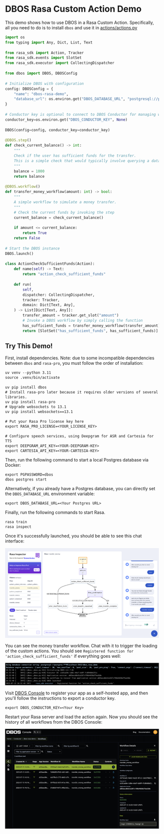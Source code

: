 # DBOS Rasa Custom Action Demo

This demo shows how to use DBOS in a Rasa Custom Action. Specifically, all you need to do is to install `dbos` and use it in [actions/actions.py](./actions/actions.py)

```python
import os
from typing import Any, Dict, List, Text

from rasa_sdk import Action, Tracker
from rasa_sdk.events import SlotSet
from rasa_sdk.executor import CollectingDispatcher

from dbos import DBOS, DBOSConfig

# Initialize DBOS with configuration
config: DBOSConfig = {
    "name": "dbos-rasa-demo",
    "database_url": os.environ.get("DBOS_DATABASE_URL", "postgresql://postgres:dbos@localhost:5432/dbos_rasa_demo"),
}

# Conductor key is optional to connect to DBOS Conductor for managing workflows via the web UI.
conductor_key=os.environ.get("DBOS_CONDUCTOR_KEY", None)

DBOS(config=config, conductor_key=conductor_key)

@DBOS.step()
def check_current_balance() -> int:
    """
    Check if the user has sufficient funds for the transfer.
    This is a simple check that would typically involve querying a database or an external service.
    """
    balance = 1000
    return balance

@DBOS.workflow()
def transfer_money_workflow(amount: int) -> bool:
    """
    A simple workflow to simulate a money transfer.
    """
    # Check the current funds by invoking the step
    current_balance = check_current_balance()    

    if amount <= current_balance:
        return True
    return False

# Start the DBOS instance
DBOS.launch()

class ActionCheckSufficientFunds(Action):
    def name(self) -> Text:
        return "action_check_sufficient_funds"

    def run(
        self,
        dispatcher: CollectingDispatcher,
        tracker: Tracker,
        domain: Dict[Text, Any],
    ) -> List[Dict[Text, Any]]:
        transfer_amount = tracker.get_slot("amount")
        # Invoke a DBOS workflow by simply calling the function
        has_sufficient_funds = transfer_money_workflow(transfer_amount)
        return [SlotSet("has_sufficient_funds", has_sufficient_funds)]
```

## Try This Demo!

First, install dependencies. Note: due to some incompatible dependencies between `dbos` and `rasa-pro`, you must follow the order of installation:

```
uv venv --python 3.11
source .venv/bin/activate

uv pip install dbos
# Install rasa-pro later because it requires older versions of several libraries.
uv pip install rasa-pro
# Upgrade websockets to 13.1
uv pip install websockets==13.1

# Put your Rasa Pro license key here
export RASA_PRO_LICENSE=<YOUR_LICENSE_KEY>

# Configure speech services, using Deepgram for ASR and Cartesia for TTS
export DEEPGRAM_API_KEY=<YOUR-DEEPGRAM-KEY>
export CARTESIA_API_KEY=<YOUR-CARTESIA-KEY>
```


Then, run the following command to start a local Postgres database via Docker:

```
export PGPASSWORD=dbos
dbos postgres start
```

Alternatively, if you already have a Postgres database, you can directly set the `DBOS_DATABASE_URL` environment variable:

```
export DBOS_DATABASE_URL=<Your Postgres URL>
```

Finally, run the following commands to start Rasa.
```
rasa train
rasa inspect
```

Once it's successfully launched, you should be able to see this chat interface:

![Rasa inspect](imgs/rasa-intercept.png)

You can see the money transfer workflow. Chat with it to trigger the loading of the custom actions.
You should see `Registered function for 'action_check_sufficient_funds'` if everything goes well:

![dbos-terminal](imgs/dbos-terminal.png)

Visit [DBOS Console](https://console.dbos.dev/) to register your app as a self-hosted app, and then you'll follow the instructions to export a conductor key.

```
export DBOS_CONDUCTOR_KEY=<Your Key>
```

Restart your Rasa server and load the action again. Now you should see the history of all workflows from the DBOS Console:

![dbos-console](imgs/dbos-console.png)